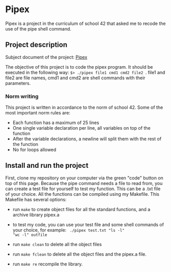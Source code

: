 # Pipex

Pipex is a project in the curriculum of school 42 that asked me to recode the use of the pipe shell command.

## Project description
<p>Subject document of the project: <a href="pipex_subject.pdf" target="_blank">Pipex</a></p>
The objective of this project is to code the pipex program. It should be executed in the following way:
<code>$> ./pipex file1 cmd1 cmd2 file2 </code>.
file1 and file2 are file names, cmd1 and cmd2 are shell commands with their parameters.

### Norm writing

This project is written in accordance to the norm of school 42. Some of the most important norm rules are:
- Each function has a maximum of 25 lines
- One single variable declaration per line, all variables on top of the function 
- After the variable declarations, a newline will split them with the rest of the function
- No for loops allowed


## Install and run the project

First, clone my repository on your computer via the green "code" button on top of this page.
Because the pipe command needs a file to read from, you can create a test file for yourself to test my function. This can be a .txt file of your choice.
All the functions can be compiled using my Makefile. This Makefile has several options:
- run <code>make</code> to create object files for all the standard functions, and a archive library pipex.a
- to test my code, you can use your test file and some shell commands of your choice, for example: 
<code> ./pipex test.txt "ls -l" "wc -l" outfile</code>
  
- run <code>make clean</code> to delete all the object files
- run <code>make fclean</code> to delete all the object files and the pipex.a file.
- run <code>make re</code> recompile the library.
